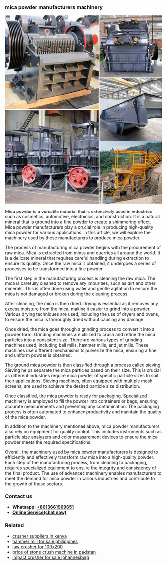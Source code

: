 <h3>mica powder manufacturers machinery</h3><img src='1708498061.jpg' alt=''><p>Mica powder is a versatile material that is extensively used in industries such as cosmetics, automotive, electronics, and construction. It is a natural mineral that is ground into a fine powder to create a shimmering effect. Mica powder manufacturers play a crucial role in producing high-quality mica powder for various applications. In this article, we will explore the machinery used by these manufacturers to produce mica powder.</p><p>The process of manufacturing mica powder begins with the procurement of raw mica. Mica is extracted from mines and quarries all around the world. It is a delicate mineral that requires careful handling during extraction to ensure its quality. Once the raw mica is obtained, it undergoes a series of processes to be transformed into a fine powder.</p><p>The first step in the manufacturing process is cleaning the raw mica. The mica is carefully cleaned to remove any impurities, such as dirt and other minerals. This is often done using water and gentle agitation to ensure the mica is not damaged or broken during the cleaning process.</p><p>After cleaning, the mica is then dried. Drying is essential as it removes any excess moisture from the mica, making it easier to grind into a powder. Various drying techniques are used, including the use of dryers and ovens, to ensure the mica is thoroughly dried without causing any damage.</p><p>Once dried, the mica goes through a grinding process to convert it into a powder form. Grinding machines are utilized to crush and refine the mica particles into a consistent size. There are various types of grinding machines used, including ball mills, hammer mills, and jet mills. These machines use different mechanisms to pulverize the mica, ensuring a fine and uniform powder is obtained.</p><p>The ground mica powder is then classified through a process called sieving. Sieving helps separate the mica particles based on their size. This is crucial as different industries require mica powder of specific particle sizes to suit their applications. Sieving machines, often equipped with multiple mesh screens, are used to achieve the desired particle size distribution.</p><p>Once classified, the mica powder is ready for packaging. Specialized machinery is employed to fill the powder into containers or bags, ensuring accurate measurements and preventing any contamination. The packaging process is often automated to enhance productivity and maintain the quality of the mica powder.</p><p>In addition to the machinery mentioned above, mica powder manufacturers also rely on equipment for quality control. This includes instruments such as particle size analyzers and color measurement devices to ensure the mica powder meets the required specifications.</p><p>Overall, the machinery used by mica powder manufacturers is designed to efficiently and effectively transform raw mica into a high-quality powder. Each step of the manufacturing process, from cleaning to packaging, requires specialized equipment to ensure the integrity and consistency of the final product. The use of advanced machinery enables manufacturers to meet the demand for mica powder in various industries and contribute to the growth of these sectors.</p><h3>Contact us</h3><ul><li><strong>Whatsapp:&nbsp;<a href="https://wa.me/8613661969651">+8613661969651</a></strong></li><li><a href="https://swt.shibang-china.com/?git&amp;zhl&amp;mica powder manufacturers machinery"><strong>Online Service(chat now)</strong></a></li></ul><h3>Related</h3><ul><li><a href='crusher suppliers in kenya.md'>crusher suppliers in kenya</a></li><li><a href='hammer mill for sale philippines.md'>hammer mill for sale philippines</a></li><li><a href='jaw crusher for 100x200.md'>jaw crusher for 100x200</a></li><li><a href='price of stone crush machine in pakistan.md'>price of stone crush machine in pakistan</a></li><li><a href='impact crusher for sale johannesburg.md'>impact crusher for sale johannesburg</a></li></ul>
